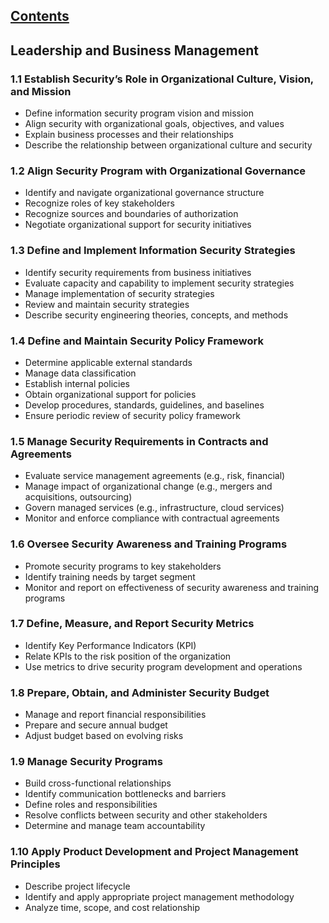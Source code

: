 [Contents](../index.md)
---
## Leadership and Business Management

### 1.1	 Establish Security’s Role in Organizational Culture, Vision, and Mission
- Define information security program vision and mission
- Align security with organizational goals, objectives, and values
- Explain business processes and their relationships
- Describe the relationship between organizational culture and security

### 1.2	 Align Security Program with Organizational Governance
- Identify and navigate organizational governance structure
- Recognize roles of key stakeholders
- Recognize sources and boundaries of authorization
- Negotiate organizational support for security initiatives

### 1.3	 Define and Implement Information Security Strategies
- Identify security requirements from business initiatives
- Evaluate capacity and capability to implement security strategies
- Manage implementation of security strategies
- Review and maintain security strategies
- Describe security engineering theories, concepts, and methods

### 1.4	 Define and Maintain Security Policy Framework
- Determine applicable external standards
- Manage data classification
- Establish internal policies
- Obtain organizational support for policies
- Develop procedures, standards, guidelines, and baselines
- Ensure periodic review of security policy framework

### 1.5	 Manage Security Requirements in Contracts and Agreements
- Evaluate service management agreements (e.g., risk, financial)
- Manage impact of organizational change (e.g., mergers and acquisitions, outsourcing)
- Govern managed services (e.g., infrastructure, cloud services)
- Monitor and enforce compliance with contractual agreements

### 1.6	 Oversee Security Awareness and Training Programs
- Promote security programs to key stakeholders
- Identify training needs by target segment
- Monitor and report on effectiveness of security awareness and training programs

### 1.7	 Define, Measure, and Report Security Metrics
- Identify Key Performance Indicators (KPI)
- Relate KPIs to the risk position of the organization
- Use metrics to drive security program development and operations

### 1.8	 Prepare, Obtain, and Administer Security Budget
- Manage and report financial responsibilities
- Prepare and secure annual budget
- Adjust budget based on evolving risks

### 1.9	 Manage Security Programs
- Build cross-functional relationships
- Identify communication bottlenecks and barriers
- Define roles and responsibilities
- Resolve conflicts between security and other stakeholders
- Determine and manage team accountability

### 1.10	 Apply Product Development and Project Management Principles
- Describe project lifecycle
- Identify and apply appropriate project management methodology
- Analyze time, scope, and cost relationship
